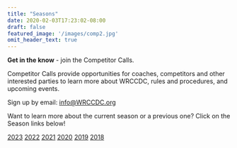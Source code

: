 ```yaml
---
title: "Seasons"
date: 2020-02-03T17:23:02-08:00
draft: false
featured_image: '/images/comp2.jpg'
omit_header_text: true
---
```

__Get in the know__ - join the Competitor Calls.

Competitor Calls provide opportunities for coaches, competitors and other interested parties to learn more about WRCCDC, rules and procedures, and upcoming events.

Sign up by email: <info@WRCCDC.org>

Want to learn more about the current season or a previous one? Click on the Season links below!

<div class="ph3 mt4">
  <a class="f6 link dim br2 ba bw1 ph3 pv2 mb2 dib black" href="2023/">2023</a>
  <a class="f6 link dim br2 ba bw1 ph3 pv2 mb2 dib black" href="2022/">2022</a>
  <a class="f6 link dim br2 ba bw1 ph3 pv2 mb2 dib black" href="2021/">2021</a>
  <a class="f6 link dim br2 ba bw1 ph3 pv2 mb2 dib black" href="2020/">2020</a>
  <a class="f6 link dim br2 ba bw1 ph3 pv2 mb2 dib black" href="2019/">2019</a>
  <a class="f6 link dim br2 ba bw1 ph3 pv2 mb2 dib black" href="2018/">2018</a>
</div>
